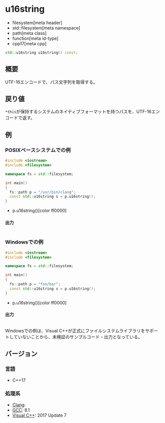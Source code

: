 # u16string
* filesystem[meta header]
* std::filesystem[meta namespace]
* path[meta class]
* function[meta id-type]
* cpp17[meta cpp]

```cpp
std::u16string u16string() const;
```

## 概要
UTF-16エンコードで、パス文字列を取得する。


## 戻り値
`*this`が保持するシステムのネイティブフォーマットを持つパスを、UTF-16エンコードで返す。


## 例
### POSIXベースシステムでの例
```cpp example
#include <iostream>
#include <filesystem>

namespace fs = std::filesystem;

int main()
{
  fs::path p = "/usr/bin/clang";
  const std::u16string s = p.u16string();
}
```
* p.u16string()[color ff0000]

#### 出力
```
```


### Windowsでの例
```cpp
#include <iostream>
#include <filesystem>

namespace fs = std::filesystem;

int main()
{
  fs::path p = "foo/bar";
  const std::u16string s = p.u16string();
}
```
* p.u16string()[color ff0000]

#### 出力
```
```

Windowsでの例は、Visual C++が正式にファイルシステムライブラリをサポートしていないことから、未検証のサンプルコード・出力となっている。


## バージョン
### 言語
- C++17

### 処理系
- [Clang](/implementation.md#clang):
- [GCC](/implementation.md#gcc): 8.1
- [Visual C++](/implementation.md#visual_cpp): 2017 Update 7
